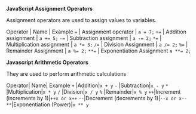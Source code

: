 **JavaScript Assignment Operators**

Assignment operators are used to assign values to variables.

Operator | Name | Example
`=` | Assignment operator | `a = 7;`
`+=` | Addition assignment | `a += 5;`
`-=` | Subtraction assignment | `a -= 2;`
`*=` | Multiplication assignment | `a *= 3;`
`/=` | Division Assignment | `a /= 2;`
`%=` | Remainder Assignment | `a %= 2;`
`**=` | Exponentiation Assignment	`a **= 2;` 

**Javascript Arithmetic Operators**

They are used to perform arithmetic calculations

Operator|	Name|	Example
`+`	|Addition|`x + y`
`-`	|Subtraction|`x - y`
`*`	|Multiplication|`x * y`
`/`	|Division|`x / y`
`%`	|Remainder|`x % y`
`++`|Increment (increments by 1)|`++x or x++`
`--`|Decrement (decrements by 1)|`--x or x--`
`**`|Exponentiation (Power)|`x ** y`